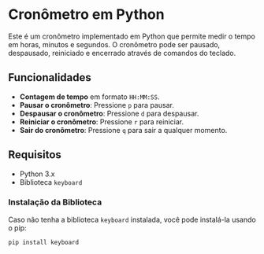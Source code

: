 # Cronômetro em Python

Este é um cronômetro implementado em Python que permite medir o tempo em horas, minutos e segundos. O cronômetro pode ser pausado, despausado, reiniciado e encerrado através de comandos do teclado.

## Funcionalidades

- **Contagem de tempo** em formato `HH:MM:SS`.
- **Pausar o cronômetro**: Pressione `p` para pausar.
- **Despausar o cronômetro**: Pressione `d` para despausar.
- **Reiniciar o cronômetro**: Pressione `r` para reiniciar.
- **Sair do cronômetro**: Pressione `q` para sair a qualquer momento.

## Requisitos

- Python 3.x
- Biblioteca `keyboard`

### Instalação da Biblioteca

Caso não tenha a biblioteca `keyboard` instalada, você pode instalá-la usando o pip:

```bash
pip install keyboard
